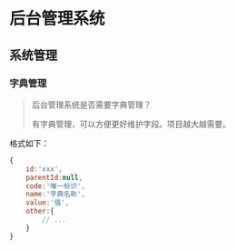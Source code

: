 # 后台管理系统

## 系统管理

### 字典管理

> 后台管理系统是否需要字典管理？
>
> 有字典管理，可以方便更好维护字段。项目越大越需要。

格式如下：

```js
{
    id:'xxx',
    parentId:null,
    code:'唯一标识',
    name:'字典名称',
    value:'值',
    other:{
        // ...
    }
}
```





